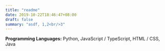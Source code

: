 ```yaml
---
title: "readme"
date: 2019-10-22T18:46:47+08:00
draft: false
summary: "asdf, 1,2<br/>3"
---
```

**Programming Languages:** <span class="iconify" data-icon="vscode-icons:file-type-python"></span> Python, <span class="iconify" data-icon="vscode-icons:file-type-js-official"></span> JavaScript / <span class="iconify" data-icon="vscode-icons:file-type-typescript-official"></span> TypeScript, <span class="iconify" data-icon="vscode-icons:file-type-html"></span> HTML / <span class="iconify" data-icon="vscode-icons:file-type-css"></span> CSS,<br/> <span class="iconify" data-icon="logos:java" data-inline="false"></span> Java

